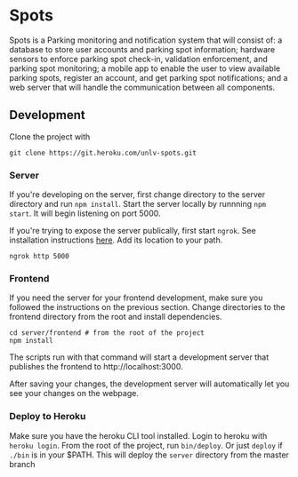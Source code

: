 # Spots

Spots is a Parking monitoring and notification system that will consist of: a
database to store user accounts and parking spot information; hardware sensors
to enforce parking spot check-in, validation enforcement, and parking spot
monitoring; a mobile app to enable the user to view available parking spots,
register an account, and get parking spot notifications; and a web server that
will handle the communication between all components.

## Development

Clone the project with
```
git clone https://git.heroku.com/unlv-spots.git
```

### Server
If you're developing on the server, first change directory to the server
directory and run `npm install`. Start the server locally by runnning `npm start`.
It will begin listening on port 5000.

If you're trying to expose the server publically, first start `ngrok`. See
installation instructions [here](https://ngrok.com/download). Add its location to your path.

```
ngrok http 5000
```

### Frontend

If you need the server for your frontend development, make
sure you followed the instructions on the previous section. Change directories to the frontend
directory from the root and install dependencies.
```
cd server/frontend # from the root of the project
npm install
```
The scripts run with that command will start a development server that publishes
the frontend to http://localhost:3000.

After saving your changes, the development server will automatically let you
see your changes on the webpage.

### Deploy to Heroku

Make sure you have the heroku CLI tool installed. Login to heroku with `heroku
login`. From the root of the project, run `bin/deploy`. Or just `deploy` if
`./bin` is in your $PATH. This will deploy the `server` directory from the
master branch
